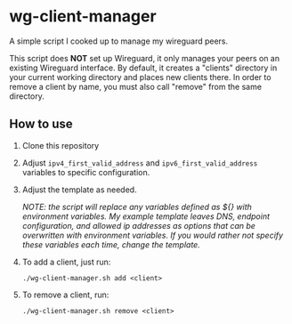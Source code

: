 # wg-client-manager
A simple script I cooked up to manage my wireguard peers.

This script does **NOT** set up Wireguard, it only manages your peers on an existing Wireguard interface. By default, it creates a "clients" directory in your current working directory and places new clients there. In order to remove a client by name, you must also call "remove" from the same directory.

## How to use
1. Clone this repository
2. Adjust `ipv4_first_valid_address` and `ipv6_first_valid_address` variables to specific configuration.
2. Adjust the template as needed.

    *NOTE: the script will replace any variables defined as ${} with environment variables. My example template leaves DNS, endpoint configuration, and allowed ip addresses as options that can be overwritten with environment variables. If you would rather not specify these variables each time, change the template.*

3. To add a client, just run:

    ```./wg-client-manager.sh add <client>```

4. To remove a client, run:

    ```./wg-client-manager.sh remove <client>```
